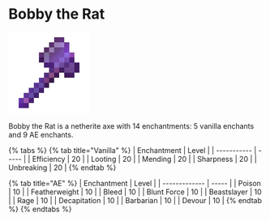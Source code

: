 # Bobby the Rat

![](<../../.gitbook/assets/Bobby the Rat.gif>)

Bobby the Rat is a netherite axe with 14 enchantments: 5 vanilla enchants and 9 AE enchants.

{% tabs %}
{% tab title="Vanilla" %}
| Enchantment | Level |
| ----------- | ----- |
| Efficiency  | 20    |
| Looting     | 20    |
| Mending     | 20    |
| Sharpness   | 20    |
| Unbreaking  | 20    |
{% endtab %}

{% tab title="AE" %}
| Enchantment   | Level |
| ------------- | ----- |
| Poison        | 10    |
| Featherweight | 10    |
| Bleed         | 10    |
| Blunt Force   | 10    |
| Beastslayer   | 10    |
| Rage          | 10    |
| Decapitation  | 10    |
| Barbarian     | 10    |
| Devour        | 10    |
{% endtab %}
{% endtabs %}
